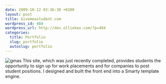 ```yaml
--- 
date: 2009-10-12 03:36:30 +0100
layout: post
title: Givemeastudent.com
wordpress_id: 484
wordpress_url: http://dev.olliekav.com/?p=484
categories: 
  title: Portfolio
  slug: portfolio
  autoslug: portfolio
---
```

![gmas](http://www.olliekav.com/wp-content/uploads/gmas.jpg "gmas")
This site, which was just recently completed, provides students the opportunity to sign up for work placements and for companies to post student positions. I designed and built the front end into a Smarty template engine.
